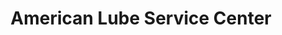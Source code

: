 ---
title: "American Lube Service Center"
url: /falls-church/american-lube-service-center/
shop: car repair
---